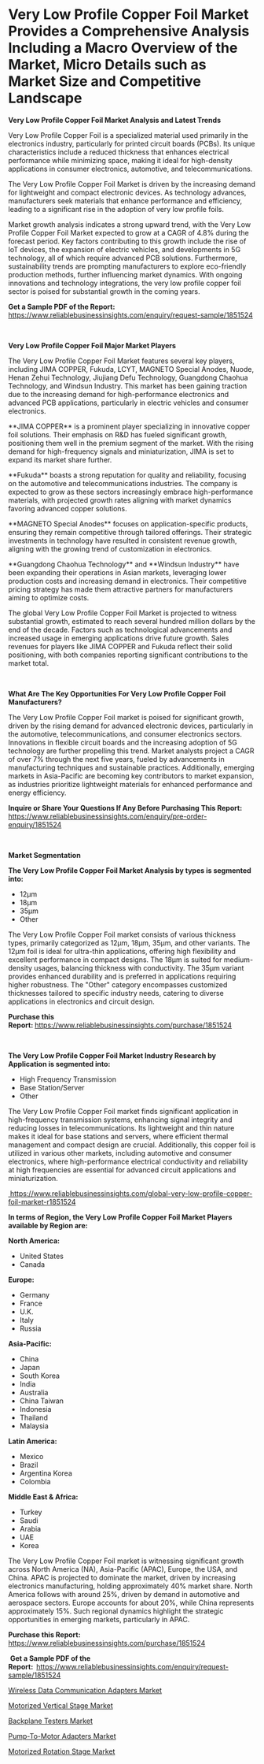 <p><h1>Very Low Profile Copper Foil Market Provides a Comprehensive Analysis Including a Macro Overview of the Market, Micro Details such as Market Size and Competitive Landscape</h1></p><p><strong>Very Low Profile Copper Foil Market Analysis and Latest Trends</strong></p>
<p><p>Very Low Profile Copper Foil is a specialized material used primarily in the electronics industry, particularly for printed circuit boards (PCBs). Its unique characteristics include a reduced thickness that enhances electrical performance while minimizing space, making it ideal for high-density applications in consumer electronics, automotive, and telecommunications. </p><p>The Very Low Profile Copper Foil Market is driven by the increasing demand for lightweight and compact electronic devices. As technology advances, manufacturers seek materials that enhance performance and efficiency, leading to a significant rise in the adoption of very low profile foils. </p><p>Market growth analysis indicates a strong upward trend, with the Very Low Profile Copper Foil Market expected to grow at a CAGR of 4.8% during the forecast period. Key factors contributing to this growth include the rise of IoT devices, the expansion of electric vehicles, and developments in 5G technology, all of which require advanced PCB solutions. Furthermore, sustainability trends are prompting manufacturers to explore eco-friendly production methods, further influencing market dynamics. With ongoing innovations and technology integrations, the very low profile copper foil sector is poised for substantial growth in the coming years.</p></p>
<p><strong>Get a Sample PDF of the Report:&nbsp;</strong> <a href="https://www.reliablebusinessinsights.com/enquiry/request-sample/1851524?utm_campaign=75&utm_medium=2&utm_source=Github&utm_content=ia&utm_term=19102024&utm_id=very-low-profile-copper-foil">https://www.reliablebusinessinsights.com/enquiry/request-sample/1851524</a></p>
<p>&nbsp;</p>
<p><strong>Very Low Profile Copper Foil Major Market Players</strong></p>
<p><p>The Very Low Profile Copper Foil Market features several key players, including JIMA COPPER, Fukuda, LCYT, MAGNETO Special Anodes, Nuode, Henan Zehui Technology, Jiujiang Defu Technology, Guangdong Chaohua Technology, and Windsun Industry. This market has been gaining traction due to the increasing demand for high-performance electronics and advanced PCB applications, particularly in electric vehicles and consumer electronics.</p><p>**JIMA COPPER** is a prominent player specializing in innovative copper foil solutions. Their emphasis on R&D has fueled significant growth, positioning them well in the premium segment of the market. With the rising demand for high-frequency signals and miniaturization, JIMA is set to expand its market share further.</p><p>**Fukuda** boasts a strong reputation for quality and reliability, focusing on the automotive and telecommunications industries. The company is expected to grow as these sectors increasingly embrace high-performance materials, with projected growth rates aligning with market dynamics favoring advanced copper solutions.</p><p>**MAGNETO Special Anodes** focuses on application-specific products, ensuring they remain competitive through tailored offerings. Their strategic investments in technology have resulted in consistent revenue growth, aligning with the growing trend of customization in electronics.</p><p>**Guangdong Chaohua Technology** and **Windsun Industry** have been expanding their operations in Asian markets, leveraging lower production costs and increasing demand in electronics. Their competitive pricing strategy has made them attractive partners for manufacturers aiming to optimize costs.</p><p>The global Very Low Profile Copper Foil Market is projected to witness substantial growth, estimated to reach several hundred million dollars by the end of the decade. Factors such as technological advancements and increased usage in emerging applications drive future growth. Sales revenues for players like JIMA COPPER and Fukuda reflect their solid positioning, with both companies reporting significant contributions to the market total.</p></p>
<p>&nbsp;</p>
<p><strong>What Are The Key Opportunities For Very Low Profile Copper Foil Manufacturers?</strong></p>
<p><p>The Very Low Profile Copper Foil market is poised for significant growth, driven by the rising demand for advanced electronic devices, particularly in the automotive, telecommunications, and consumer electronics sectors. Innovations in flexible circuit boards and the increasing adoption of 5G technology are further propelling this trend. Market analysts project a CAGR of over 7% through the next five years, fueled by advancements in manufacturing techniques and sustainable practices. Additionally, emerging markets in Asia-Pacific are becoming key contributors to market expansion, as industries prioritize lightweight materials for enhanced performance and energy efficiency.</p></p>
<p><strong>Inquire or Share Your Questions If Any Before Purchasing This Report:</strong> <a href="https://www.reliablebusinessinsights.com/enquiry/pre-order-enquiry/1851524?utm_campaign=75&utm_medium=2&utm_source=Github&utm_content=ia&utm_term=19102024&utm_id=very-low-profile-copper-foil">https://www.reliablebusinessinsights.com/enquiry/pre-order-enquiry/1851524</a></p>
<p>&nbsp;</p>
<p><strong>Market Segmentation</strong></p>
<p><strong>The Very Low Profile Copper Foil Market Analysis by types is segmented into:</strong></p>
<p><ul><li>12μm</li><li>18μm</li><li>35μm</li><li>Other</li></ul></p>
<p><p>The Very Low Profile Copper Foil market consists of various thickness types, primarily categorized as 12μm, 18μm, 35μm, and other variants. The 12μm foil is ideal for ultra-thin applications, offering high flexibility and excellent performance in compact designs. The 18μm is suited for medium-density usages, balancing thickness with conductivity. The 35μm variant provides enhanced durability and is preferred in applications requiring higher robustness. The "Other" category encompasses customized thicknesses tailored to specific industry needs, catering to diverse applications in electronics and circuit design.</p></p>
<p><strong>Purchase this Report:&nbsp;</strong><a href="https://www.reliablebusinessinsights.com/purchase/1851524?utm_campaign=75&utm_medium=2&utm_source=Github&utm_content=ia&utm_term=19102024&utm_id=very-low-profile-copper-foil">https://www.reliablebusinessinsights.com/purchase/1851524</a></p>
<p>&nbsp;</p>
<p><strong>The Very Low Profile Copper Foil Market Industry Research by Application is segmented into:</strong></p>
<p><ul><li>High Frequency Transmission</li><li>Base Station/Server</li><li>Other</li></ul></p>
<p><p>The Very Low Profile Copper Foil market finds significant application in high-frequency transmission systems, enhancing signal integrity and reducing losses in telecommunications. Its lightweight and thin nature makes it ideal for base stations and servers, where efficient thermal management and compact design are crucial. Additionally, this copper foil is utilized in various other markets, including automotive and consumer electronics, where high-performance electrical conductivity and reliability at high frequencies are essential for advanced circuit applications and miniaturization.</p></p>
<p><a href="https://www.reliablebusinessinsights.com/global-very-low-profile-copper-foil-market-r1851524?utm_campaign=75&utm_medium=2&utm_source=Github&utm_content=ia&utm_term=19102024&utm_id=very-low-profile-copper-foil">&nbsp;https://www.reliablebusinessinsights.com/global-very-low-profile-copper-foil-market-r1851524</a></p>
<p><strong>In terms of Region, the Very Low Profile Copper Foil Market Players available by Region are:</strong></p>
<p>
    <p> <strong> North America: </strong>
        <ul>
            <li>United States</li>
            <li>Canada</li>
        </ul>
        </p> 
    <p> <strong> Europe: </strong>
        <ul>
            <li>Germany</li>
            <li>France</li>
            <li>U.K.</li>
            <li>Italy</li>
            <li>Russia</li>
        </ul>
        </p> 
    <p> <strong> Asia-Pacific: </strong>
        <ul>
            <li>China</li>
            <li>Japan</li>
            <li>South Korea</li>
            <li>India</li>
            <li>Australia</li>
            <li>China Taiwan</li>
            <li>Indonesia</li>
            <li>Thailand</li>
            <li>Malaysia</li>
        </ul>
        </p> 
    <p> <strong> Latin America: </strong>
        <ul>
            <li>Mexico</li>
            <li>Brazil</li>
            <li>Argentina Korea</li>
            <li>Colombia</li>
        </ul>
        </p> 
    <p> <strong> Middle East & Africa: </strong>
        <ul>
            <li>Turkey</li>
            <li>Saudi</li>
            <li>Arabia</li>
            <li>UAE</li>
            <li>Korea</li>
        </ul>
    </p>
    </p>
<p><p>The Very Low Profile Copper Foil market is witnessing significant growth across North America (NA), Asia-Pacific (APAC), Europe, the USA, and China. APAC is projected to dominate the market, driven by increasing electronics manufacturing, holding approximately 40% market share. North America follows with around 25%, driven by demand in automotive and aerospace sectors. Europe accounts for about 20%, while China represents approximately 15%. Such regional dynamics highlight the strategic opportunities in emerging markets, particularly in APAC.</p></p>
<p><strong>Purchase this Report: </strong><a href="https://www.reliablebusinessinsights.com/purchase/1851524?utm_campaign=75&utm_medium=2&utm_source=Github&utm_content=ia&utm_term=19102024&utm_id=very-low-profile-copper-foil">https://www.reliablebusinessinsights.com/purchase/1851524</a></p>
<p>&nbsp;<strong>Get a Sample PDF of the Report:&nbsp;&nbsp;</strong><a href="https://www.reliablebusinessinsights.com/enquiry/request-sample/1851524?utm_campaign=75&utm_medium=2&utm_source=Github&utm_content=ia&utm_term=19102024&utm_id=very-low-profile-copper-foil">https://www.reliablebusinessinsights.com/enquiry/request-sample/1851524</a></p>
<p><strong></strong></p>
<p><p><a href="https://github.com/isbel3opkkem/Market-Research-Report-List-1/blob/main/wireless-data-communication-adapters-market.md?utm_campaign=75&utm_medium=2&utm_source=Github&utm_content=ia&utm_term=19102024&utm_id=very-low-profile-copper-foil">Wireless Data Communication Adapters Market</a></p><p><a href="https://www.linkedin.com/pulse/emerging-technologies-reshaping-motorized-vertical-yeaef?utm_campaign=75&utm_medium=2&utm_source=Github&utm_content=ia&utm_term=19102024&utm_id=very-low-profile-copper-foil">Motorized Vertical Stage Market</a></p><p><a href="https://issuu.com/reportprime-2/docs/backplane-testers-market-size-2030._810c8e7314db27?utm_campaign=75&utm_medium=2&utm_source=Github&utm_content=ia&utm_term=19102024&utm_id=very-low-profile-copper-foil">Backplane Testers Market</a></p><p><a href="https://github.com/taketakyriffecd/Market-Research-Report-List-1/blob/main/pump-to-motor-adapters-market.md?utm_campaign=75&utm_medium=2&utm_source=Github&utm_content=ia&utm_term=19102024&utm_id=very-low-profile-copper-foil">Pump-To-Motor Adapters Market</a></p><p><a href="https://www.linkedin.com/pulse/regulatory-landscape-its-influence-global-motorized-o4xwf?utm_campaign=75&utm_medium=2&utm_source=Github&utm_content=ia&utm_term=19102024&utm_id=very-low-profile-copper-foil">Motorized Rotation Stage Market</a></p></p>